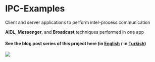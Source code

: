 # IPC-Examples


Client and server applications to perform inter-process communication

**AIDL**, **Messenger**, and **Broadcast** techniques performed in one app

#### See the blog post series of this project here (in [English](https://perihanmirkelam.medium.com/ipc-techniques-for-android-45d815ac59be) / in [Turkish](https://www.mobiler.dev/post/ipc-yontemleri-1-aidl))


![](https://media.giphy.com/media/jaMUdeDbO4fXgPyGE0/giphy.gif)

